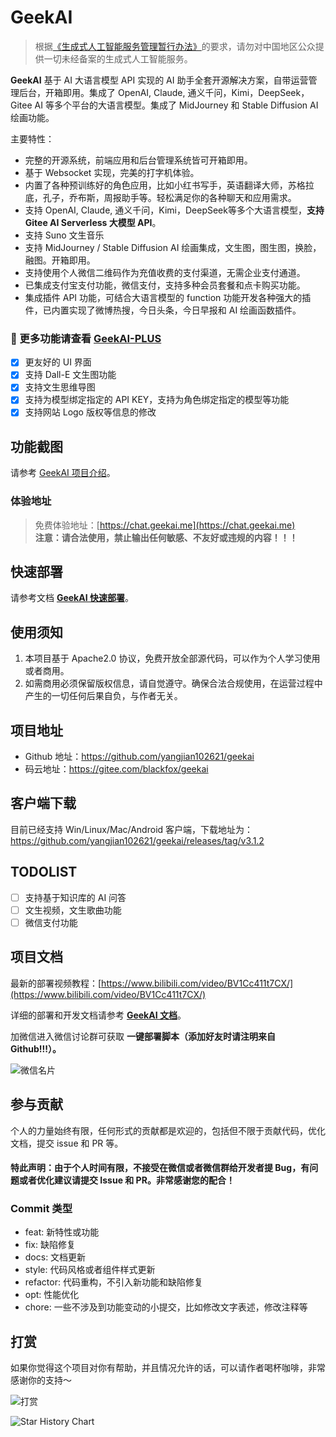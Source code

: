 # GeekAI
> 根据[《生成式人工智能服务管理暂行办法》](https://www.cac.gov.cn/2023-07/13/c_1690898327029107.htm)的要求，请勿对中国地区公众提供一切未经备案的生成式人工智能服务。

**GeekAI** 基于 AI 大语言模型 API 实现的 AI 助手全套开源解决方案，自带运营管理后台，开箱即用。集成了 OpenAI, Claude, 通义千问，Kimi，DeepSeek，Gitee AI 等多个平台的大语言模型。集成了 MidJourney 和 Stable Diffusion AI绘画功能。

主要特性：

- 完整的开源系统，前端应用和后台管理系统皆可开箱即用。
- 基于 Websocket 实现，完美的打字机体验。
- 内置了各种预训练好的角色应用，比如小红书写手，英语翻译大师，苏格拉底，孔子，乔布斯，周报助手等。轻松满足你的各种聊天和应用需求。
- 支持 OpenAI, Claude, 通义千问，Kimi，DeepSeek等多个大语言模型，**支持 Gitee AI Serverless 大模型 API**。 
- 支持 Suno 文生音乐
- 支持 MidJourney / Stable Diffusion AI 绘画集成，文生图，图生图，换脸，融图。开箱即用。
- 支持使用个人微信二维码作为充值收费的支付渠道，无需企业支付通道。
- 已集成支付宝支付功能，微信支付，支持多种会员套餐和点卡购买功能。
- 集成插件 API 功能，可结合大语言模型的 function 功能开发各种强大的插件，已内置实现了微博热搜，今日头条，今日早报和 AI
  绘画函数插件。

### 🚀 更多功能请查看 [GeekAI-PLUS](https://github.com/yangjian102621/geekai-plus)

- [x] 更友好的 UI 界面
- [x] 支持 Dall-E 文生图功能
- [x] 支持文生思维导图
- [x] 支持为模型绑定指定的 API KEY，支持为角色绑定指定的模型等功能
- [x] 支持网站 Logo 版权等信息的修改

## 功能截图
请参考 [GeekAI 项目介绍](https://docs.geekai.me/info/)。

### 体验地址

> 免费体验地址：[https://chat.geekai.me](https://chat.geekai.me) <br/>
> **注意：请合法使用，禁止输出任何敏感、不友好或违规的内容！！！**

## 快速部署

请参考文档 [**GeekAI 快速部署**](https://docs.geekai.me/install/)。

## 使用须知

1. 本项目基于 Apache2.0 协议，免费开放全部源代码，可以作为个人学习使用或者商用。
2. 如需商用必须保留版权信息，请自觉遵守。确保合法合规使用，在运营过程中产生的一切任何后果自负，与作者无关。

## 项目地址

* Github 地址：https://github.com/yangjian102621/geekai
* 码云地址：https://gitee.com/blackfox/geekai

## 客户端下载

目前已经支持 Win/Linux/Mac/Android 客户端，下载地址为：https://github.com/yangjian102621/geekai/releases/tag/v3.1.2

## TODOLIST

* [ ] 支持基于知识库的 AI 问答
* [ ] 文生视频，文生歌曲功能
* [ ] 微信支付功能

## 项目文档

最新的部署视频教程：[https://www.bilibili.com/video/BV1Cc411t7CX/](https://www.bilibili.com/video/BV1Cc411t7CX/)

详细的部署和开发文档请参考 [**GeekAI 文档**](https://docs.geekai.me)。

加微信进入微信讨论群可获取 **一键部署脚本（添加好友时请注明来自Github!!!）。**

![微信名片](docs/imgs/wx.png)

## 参与贡献

个人的力量始终有限，任何形式的贡献都是欢迎的，包括但不限于贡献代码，优化文档，提交 issue 和 PR 等。

#### 特此声明：由于个人时间有限，不接受在微信或者微信群给开发者提 Bug，有问题或者优化建议请提交 Issue 和 PR。非常感谢您的配合！

### Commit 类型

* feat: 新特性或功能
* fix: 缺陷修复
* docs: 文档更新
* style: 代码风格或者组件样式更新
* refactor: 代码重构，不引入新功能和缺陷修复
* opt: 性能优化
* chore: 一些不涉及到功能变动的小提交，比如修改文字表述，修改注释等

## 打赏

如果你觉得这个项目对你有帮助，并且情况允许的话，可以请作者喝杯咖啡，非常感谢你的支持～

![打赏](docs/imgs/donate.png)

![Star History Chart](https://api.star-history.com/svg?repos=yangjian102621/geekai&type=Date)
